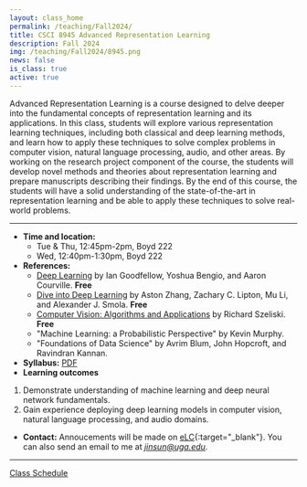 ```yaml
---
layout: class_home
permalink: /teaching/Fall2024/
title: CSCI 8945 Advanced Representation Learning
description: Fall 2024
img: /teaching/Fall2024/8945.png
news: false
is_class: true
active: true
---
```


Advanced Representation Learning is a course designed to delve deeper into the fundamental concepts of representation learning and its applications. In this class, students will explore various representation learning techniques, including both classical and deep learning methods, and learn how to apply these techniques to solve complex problems in computer vision, natural language processing, audio, and other areas. By working on the research project component of the course, the students will develop novel methods and theories about representation learning and prepare manuscripts describing their findings. By the end of this course, the students will have a solid understanding of the state-of-the-art in representation learning and be able to apply these techniques to solve real-world problems.

***

- **Time and location:** 
    * Tue & Thu, 12:45pm-2pm, Boyd 222
    * Wed, 12:40pm-1:30pm, Boyd 222
- **References:** 
    * [Deep Learning](http://www.deeplearningbook.org/) by Ian Goodfellow, Yoshua Bengio, and Aaron Courville. **Free**
    * [Dive into Deep Learning](https://d2l.ai/)  by Aston Zhang, Zachary C. Lipton, Mu Li, and Alexander J. Smola. **Free**
    * [Computer Vision: Algorithms and Applications](https://szeliski.org/Book/) by Richard Szeliski. **Free**
    * "Machine Learning: a Probabilistic Perspective" by Kevin Murphy.
    * "Foundations of Data Science" by Avrim Blum, John Hopcroft, and Ravindran Kannan.
- **Syllabus:**
    [PDF](/teaching/Fall2024/2024Fall-8945-syllabus.pdf)
- **Learning outcomes**
1. Demonstrate understanding of machine learning and deep neural network fundamentals.
2. Gain experience deploying deep learning models in computer vision, natural language processing, and audio domains.
- **Contact:** Annoucements will be made on [eLC](https://uga.view.usg.edu/d2l/home){:target="\_blank"}. You can also send an email to me at *jinsun@uga.edu*.

***

<div>
    <a href="schedule">Class Schedule</a>
</div>